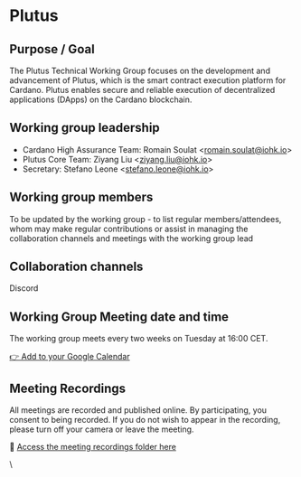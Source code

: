 # Plutus

## Purpose / Goal

The Plutus Technical Working Group focuses on the development and advancement of Plutus, which is the smart contract execution platform for Cardano. Plutus enables secure and reliable execution of decentralized applications (DApps) on the Cardano blockchain.&#x20;

## Working group leadership

* Cardano High Assurance Team: Romain Soulat \<romain.soulat@iohk.io>&#x20;
* Plutus Core Team: Ziyang Liu \<ziyang.liu@iohk.io>
* Secretary: Stefano Leone \<stefano.leone@iohk.io>

## Working group members

To be updated by the working group - to list regular members/attendees, whom may make regular contributions or assist in managing the collaboration channels and meetings with the working group lead

## Collaboration channels

Discord

## Working Group Meeting date and time

The working group meets every two weeks on Tuesday at 16:00 CET.

[👉 Add to your Google Calendar](https://calendar.google.com/calendar/event?action=TEMPLATE\&tmeid=NzBtajJnODY0OWE3MXFvdWdsNjg4ZzE2a2NfMjAyNTA1MTNUMTQwMDAwWiBzdGVmYW5vLmxlb25lQGlvaGsuaW8\&tmsrc=stefano.leone%40iohk.io\&scp=ALL)



## Meeting Recordings

All meetings are recorded and published online. By participating, you consent to being recorded. If you do not wish to appear in the recording, please turn off your camera or leave the meeting.

📁 [Access the meeting recordings folder here](https://drive.google.com/drive/folders/142dI24-hhMjk3Gdorj6Q78NKX6TX0PZX?usp=sharing)

\
